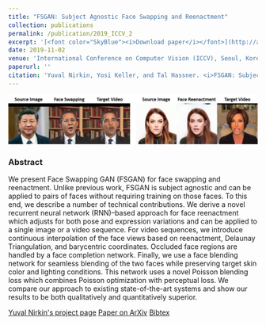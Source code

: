 ```yaml
---
title: "FSGAN: Subject Agnostic Face Swapping and Reenactment"
collection: publications
permalink: /publication/2019_ICCV_2
excerpt: '[<font color="SkyBlue"><i>Download paper</i></font>](http://arxiv.org/abs/1908.05932)'
date: 2019-11-02
venue: 'International Conference on Computer Vision (ICCV), Seoul, Korea'
paperurl: ''
citation: 'Yuval Nirkin, Yosi Keller, and Tal Hassner. <i>FSGAN: Subject Agnostic Face Swapping and Reenactment.</i> International Conference on Computer Vision (ICCV), Seoul, Korea, 2019.'
---
```


<img src='../projects/FSGAN/fsgan_teaser.jpg'><br/>


### Abstract
We present Face Swapping GAN (FSGAN) for face swapping and reenactment. Unlike previous work, FSGAN is subject agnostic and can be applied to pairs of faces without requiring training on those faces. To this end, we describe a number of technical contributions. We derive a novel recurrent neural network (RNN)–based approach for face reenactment which adjusts for both pose and expression variations and can be applied to a single image or a video sequence. For video sequences, we introduce continuous interpolation of the face views based on reenactment, Delaunay Triangulation, and barycentric coordinates. Occluded face regions are handled by a face completion network. Finally, we use a face blending network for seamless blending of the two faces while preserving target skin color and lighting conditions. This network uses a novel Poisson blending loss which combines Poisson optimization with perceptual loss. We compare our approach to existing state-of-the-art systems and show our results to be both qualitatively and quantitatively superior.


[Yuval Nirkin's project page](https://nirkin.com/fsgan/)
[Paper on ArXiv](http://arxiv.org/abs/1908.05932)
[Bibtex](../projects/FSGAN/bibtex.txt)
